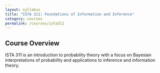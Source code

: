 ```yaml
---
layout: syllabus
title: "ISTA 311: Foundations of Information and Inference"
category: courses
permalink: /courses/ista311
---
```


## Course Overview

ISTA 311 is an introduction to probability theory with a focus on Bayesian interpretations of probability and applications to inference and information theory.



